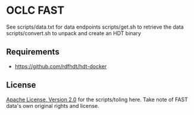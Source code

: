 # OCLC FAST

See scripts/data.txt for data endpoints
scripts/get.sh to retrieve the data
scripts/convert.sh to unpack and create an HDT binary

## Requirements
* https://github.com/rdfhdt/hdt-docker

## License
[Apache License, Version 2.0](http://www.apache.org/licenses/LICENSE-2.0) for the scripts/toling here.
Take note of FAST data's own original rights and license.
